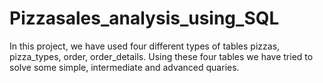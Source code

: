 # Pizzasales_analysis_using_SQL

In this project, we have used four different types of tables pizzas, pizza_types, order, order_details. Using these four tables we have tried to solve some simple, intermediate and advanced quaries.
